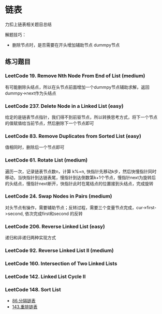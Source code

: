 # 链表

力扣上链表相关题目总结

解题技巧：

- 删除节点时，是否需要在开头增加辅助节点 dummpy节点

## 练习题目

### LeetCode 19. Remove Nth Node From End of List (medium)

有可能删除头结点，所以在头节点前面增加一个dummpy节点辅助求解，返回dummpy->next作为头结点

### LeetCode 237. Delete Node in a Linked List (easy)

给定的是链表节点指针，我们得不到前驱节点，所以转换思考方式，将下一个节点的值赋值给当前节点，然后删除下一个节点即可

### LeetCode 83. Remove Duplicates from Sorted List (easy)

值相同时，删除后一个节点即可

### LeetCode 61. Rotate List (medium)

遍历一次，记录链表节点数n，计算 k%=n, 快指针先移动k步，然后快慢指针同时移动，当快指针到达链表尾，慢指针到达倒数第k+1个节点，慢指针next为旋转后的头结点，慢指针next断开，快指针此时在尾结点的位置接到头结点，完成旋转

### LeetCode 24. Swap Nodes in Pairs (medium)

对头节点有操作，需要辅助节点；反转过程，需要三个变量节点完成，cur->first->second, 依次完成first和second 的反转

### LeetCode 206. Reverse Linked List (easy)

递归和非递归两种实现方式

### LeetCode 92. Reverse Linked List II (medium)

### LeetCode 160. Intersection of Two Linked Lists

### LeetCode 142. Linked List Cycle II

### LeetCode 148. Sort List


- [86.分隔链表](../algorithms/1-100/86.%20分隔链表.md)
- [143.重排链表](../algorithms/101-200/143.%20重排链表.md)
